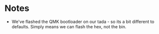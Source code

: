 # Notes
- We've flashed the QMK bootloader on our tada - so its a bit different to defaults.
  Simply means we can flash the hex, not the bin.
